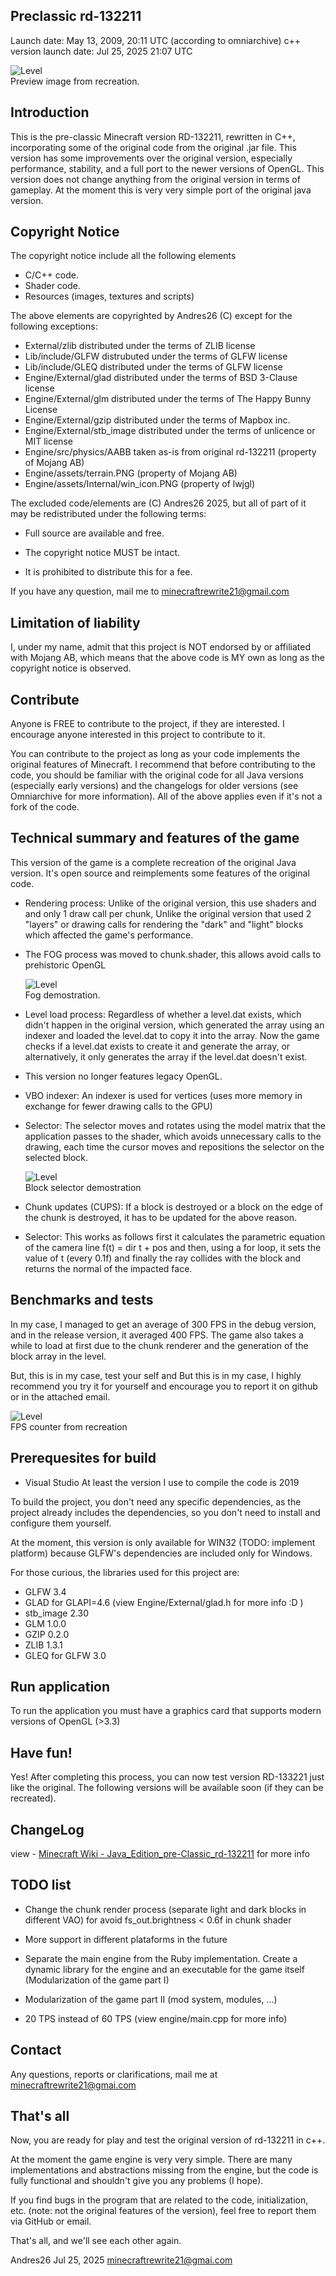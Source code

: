 
## Preclassic rd-132211

Launch date: May 13, 2009, 20:11 UTC (according to omniarchive)
c++ version launch date: Jul 25, 2025 21:07 UTC

![Level](./Resources/preview.jpg)<br>
Preview image from recreation.

## Introduction

This is the pre-classic Minecraft version RD-132211, rewritten in C++, incorporating 
some of the original code from the original .jar file. This version has some 
improvements over the original version, especially performance, stability, and a 
full port to the newer versions of OpenGL. This version does not change anything 
from the original version in terms of gameplay. At the moment this is very very simple
port of the original java version.

## Copyright Notice

The copyright notice include all the following elements

- C/C++ code.
- Shader code.
- Resources (images, textures and scripts)

The above elements are copyrighted by Andres26 (C) except for the following exceptions:

- External/zlib distributed under the terms of ZLIB license
- Lib/include/GLFW distrubuted under the terms of GLFW license
- Lib/include/GLEQ distributed under the terms of GLFW license
- Engine/External/glad distributed under the terms of BSD 3-Clause license
- Engine/External/glm distributed under the terms of The Happy Bunny License
- Engine/External/gzip distributed under the terms of Mapbox inc.
- Engine/External/stb_image distributed under the terms of unlicence or MIT license
- Engine/src/physics/AABB taken as-is from original rd-132211 (property of Mojang AB)
- Engine/assets/terrain.PNG (property of Mojang AB)
- Engine/assets/Internal/win_icon.PNG (property of lwjgl)

The excluded code/elements are (C) Andres26 2025, but all of part of it may be
redistributed under the following terms:

- Full source are available and free.

- The copyright notice MUST be intact.

- It is prohibited to distribute this for a fee.

If you have any question, mail me to minecraftrewrite21@gmail.com

## Limitation of liability

I, under my name, admit that this project is NOT endorsed by or affiliated with 
Mojang AB, which means that the above code is MY own as long as the copyright 
notice is observed.

## Contribute

Anyone is FREE to contribute to the project, if they are interested. I encourage 
anyone interested in this project to contribute to it.

You can contribute to the project as long as your code implements the original 
features of Minecraft. I recommend that before contributing to the code, you 
should be familiar with the original code for all Java versions (especially early versions) 
and the changelogs for older versions (see Omniarchive for more information). 
All of the above applies even if it's not a fork of the code.

## Technical summary and features of the game

This version of the game is a complete recreation of the original Java 
version. It's open source and reimplements some features of the original code.

- Rendering process: Unlike of the original version, this use shaders and 
  and only 1 draw call per chunk, Unlike the original version that used 2 "layers" 
  or drawing calls for rendering the "dark" and "light" blocks which affected the game's 
  performance.
  
- The FOG process was moved to chunk.shader, this allows avoid calls to prehistoric OpenGL

  ![Level](./Resources/fog.jpg)<br>
  Fog demostration.

- Level load process: Regardless of whether a level.dat exists, which didn't 
  happen in the original version, which generated the array using an indexer 
  and loaded the level.dat to copy it into the array. Now the game checks if 
  a level.dat exists to create it and generate the array, or alternatively, it 
  only generates the array if the level.dat doesn't exist.

- This version no longer features legacy OpenGL.

- VBO indexer: An indexer is used for vertices (uses more memory in exchange for 
  fewer drawing calls to the GPU)
  
- Selector: The selector moves and rotates using the model matrix that the application 
  passes to the shader, which avoids unnecessary calls to the drawing, each time the 
  cursor moves and repositions the selector on the selected block.
  
  ![Level](./Resources/selector.jpg)<br>
  Block selector demostration
  
- Chunk updates (CUPS): If a block is destroyed or a block on the edge of the chunk is 
  destroyed, it has to be updated for the above reason.
  
- Selector: This works as follows first it calculates the parametric equation of the camera 
  line f(t) = dir t + pos and then, using a for loop, it sets the value of t 
  (every 0.1f) and finally the ray collides with the block and returns the normal 
  of the impacted face.

## Benchmarks and tests

In my case, I managed to get an average of 300 FPS in the debug version, and in 
the release version, it averaged 400 FPS. The game also takes a while to load at 
first due to the chunk renderer and the generation of the block array in the level.

But, this is in my case, test your self and But this is in my case, I highly recommend 
you try it for yourself and encourage you to report it on github or in the attached email.

![Level](./Resources/benchmark.jpg)<br>
FPS counter from recreation

## Prerequesites for build

- Visual Studio At least the version I use to compile the code is 2019

To build the project, you don't need any specific dependencies, as the project 
already includes the dependencies, so you don't need to install and configure 
them yourself.

At the moment, this version is only available for WIN32 (TODO: implement platform) because 
GLFW's dependencies are included only for Windows.

For those curious, the libraries used for this project are:

- GLFW 3.4
- GLAD for GLAPI=4.6 (view Engine/External/glad.h for more info :D )
- stb_image 2.30
- GLM 1.0.0
- GZIP 0.2.0
- ZLIB 1.3.1
- GLEQ for GLFW 3.0

## Run application

To run the application you must have a graphics card that supports modern versions of OpenGL (>3.3)

## Have fun!

Yes! After completing this process, you can now test version RD-133221 just like the 
original. The following versions will be available soon (if they can be recreated).

## ChangeLog

view - [Minecraft Wiki - Java_Edition_pre-Classic_rd-132211](https://minecraft.gamepedia.com/Java_Edition_pre-Classic_rd-132211) for more info

## TODO list

- Change the chunk render process (separate light and dark blocks in different VAO) for avoid
  fs_out.brightness < 0.6f in chunk shader
 
- More support in different plataforms in the future

- Separate the main engine from the Ruby implementation. Create a dynamic library for the 
  engine and an executable for the game itself (Modularization of the game part I)
  
- Modularization of the game part II (mod system, modules, ...)

- 20 TPS instead of 60 TPS (view engine/main.cpp for more info)

## Contact

Any questions, reports or clarifications, mail me at minecraftrewrite21@gmai.com

## That's all 

Now, you are ready for play and test the original version of rd-132211 in c++.

At the moment the game engine is very very simple. There are many implementations and 
abstractions missing from the engine, but the code is fully functional and shouldn't 
give you any problems (I hope).

If you find bugs in the program that are related to the code, initialization, 
etc. (note: not the original features of the version), feel free to report them via GitHub 
or email.

That's all, and we'll see each other again.

Andres26
Jul 25, 2025
minecraftrewrite21@gmai.com
